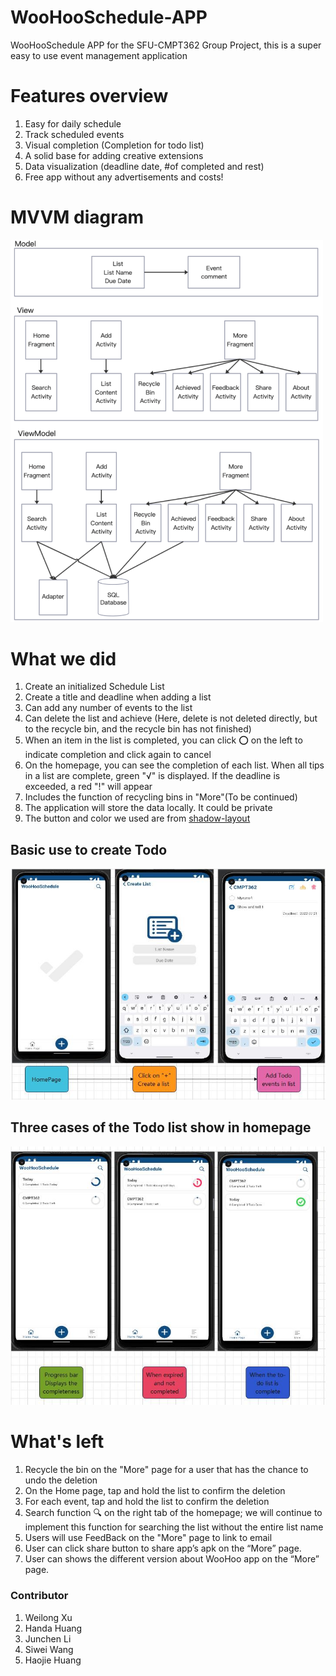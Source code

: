 # WooHooSchedule-APP
WooHooSchedule APP for the SFU-CMPT362 Group Project, this is a super easy to use event management application

# Features overview
1. Easy for daily schedule 
2. Track scheduled events 
3. Visual completion (Completion for todo list)
4. A solid base for adding creative extensions
5. Data visualization (deadline date, #of completed and rest)
6. Free app without any advertisements and costs!

# MVVM diagram
<img src="./pictures/MVVM.png" width="500px" hight= "750px"/>


# What we did 
1. Create an initialized Schedule List
2. Create a title and deadline when adding a list
3. Can add any number of events to the list
4. Can delete the list and achieve (Here, delete is not deleted directly, but to the recycle bin, and the recycle bin has not finished)
5. When an item in the list is completed, you can click ⭕ on the left to indicate completion and click again to cancel
6. On the homepage, you can see the completion of each list. When all tips in a list are complete, green "√" is displayed. If the deadline is exceeded, a red "!" will appear
7. Includes the function of recycling bins in "More"(To be continued)
8. The application will store the data locally. It could be private
9. The button and color we used are from [ shadow-layout](https://github.com/dmytrodanylyk/shadow-layout)

## Basic use to create Todo
![](/pictures/TocreateTodo.jpg)
## Three cases of the Todo list show in homepage
![](/pictures/HomePage.jpg)

# What's left 
1. Recycle the bin on the "More" page for a user that has the chance to undo the deletion
2. On the Home page, tap and hold the list to confirm the deletion
3. For each event, tap and hold the list to confirm the deletion
4. Search function 🔍 on the right tab of the homepage; we will continue to implement this function for searching the list without the entire list name
5. Users will use FeedBack on the "More" page to link to email 
6. User can click share button to share app’s apk on the “More” page.
7. User can shows the different version about WooHoo app on the “More” page.

###  Contributor
1. Weilong Xu
2. Handa Huang
3. Junchen Li
4. Siwei Wang
5. Haojie Huang



